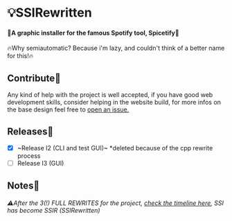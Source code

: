 # 💡SSIRewritten
#### 🧪A graphic installer for the famous Spotify tool, Spicetify🧪
🔥Why semiautomatic? Because i'm lazy, and couldn't think of a better name for this!🔥
<!-- wrongest spacer in code history -->
## Contribute💖
Any kind of help with the project is well accepted, if you have good web development skills, consider helping in the website build, for more infos on the base design feel free to [open an issue.](https://github.com/MaxWasTakenYT/SSIRewritten/issues)
<!-- wrongest spacer in code history -->
## Releases🧫
- [x] ~Release I2 (CLI and test GUI)~ *deleted because of the cpp rewrite process
- [ ] Release I3 (GUI)
<!-- wrongest spacer in code history -->
## Notes📝
###### ⚠️After the 3(!) FULL REWRITES for the project, [check the timeline here](https://github.com/MaxWasTakenYT/SSIRewritten/blob/main/.fun-lore/timeline.md), SSI has become SSIR (SSIRewritten)
